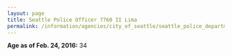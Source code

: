 ```yaml
---
layout: page
title: Seattle Police Officer 7760 II Lima
permalink: /information/agencies/city_of_seattle/seattle_police_department/copbook/7760/
---
```


**Age as of Feb. 24, 2016:** 34
